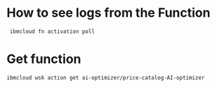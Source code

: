 # How to see logs from the Function

` ibmcloud fn activation poll`

# Get function 
`ibmcloud wsk action get ai-optimizer/price-catalog-AI-optimizer`